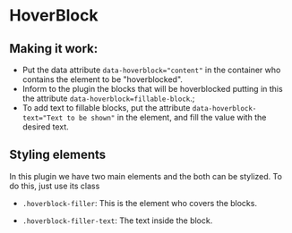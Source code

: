 # HoverBlock


## Making it work:
- Put the data attribute `data-hoverblock="content"` in the container who contains the element to be "hoverblocked".
 - Inform to the plugin the blocks that will be hoverblocked putting in this the attribute `data-hoverblock=fillable-block`.;
 - To add text to fillable blocks, put the attribute `data-hoverblock-text="Text to be shown"` in the element, and fill the value with the desired text.

## Styling elements
In this plugin we have two main elements and the both can be stylized. To do this, just use its class
 
 - `.hoverblock-filler`:  This is the element who covers the blocks.

 - `.hoverblock-filler-text`: The text inside the block.